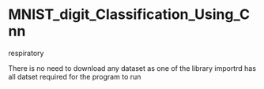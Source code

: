 # MNIST_digit_Classification_Using_Cnn
respiratory

There is no need to download any dataset as one of the library importrd has all datset required for the program to run
